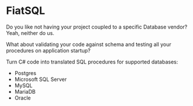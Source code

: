 # FiatSQL

Do you like not having your project coupled to a specific Database vendor? Yeah, neither do us. 

What about validating your code against schema and testing all your procedures on application startup?

Turn C# code into translated SQL procedures for supported databases:

- Postgres
- Microsoft SQL Server
- MySQL
- MariaDB
- Oracle

